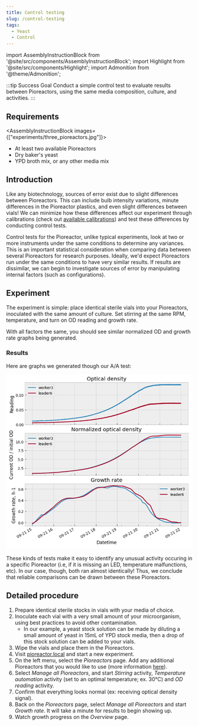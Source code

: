 ```yaml
---
title: Control testing
slug: /control-testing
tags: 
  - Yeast
  - Control
---
```


import AssemblyInstructionBlock from '@site/src/components/AssemblyInstructionBlock';
import Highlight from '@site/src/components/Highlight';
import Admonition from '@theme/Admonition';

:::tip Success Goal 
Conduct a simple control test to evaluate results between Pioreactors, using the same media composition, culture, and activities. 
:::

## Requirements

<AssemblyInstructionBlock images={["experiments/three_pioreactors.jpg"]}>

*   At least two available Pioreactors
*   Dry baker's yeast
*   YPD broth mix, or any other media mix

</AssemblyInstructionBlock>

## Introduction

Like any biotechnology, sources of error exist due to slight differences between Pioreactors. This can include bulb intensity variations, minute differences in the Pioreactor plastics, and even slight differences between vials! We can minimize how these differences affect our experiment through calibrations (check out [available calibrations](/user-guide/calibrate-od600)) and test these differences by conducting control tests.

Control tests for the Pioreactor, unlike typical experiments, look at two or more instruments under the same conditions to determine any variances. This is an important statistical consideration when comparing data between several Pioreactors for research purposes. Ideally, we'd expect Pioreactors run under the same conditions to have very similar results. If results are dissimilar, we can begin to investigate sources of error by manipulating internal factors (such as configurations).

## Experiment

The experiment is simple: place identical sterile vials into your Pioreactors, inoculated with the same amount of culture. Set stirring at the same RPM, temperature, and turn on OD reading and growth rate. 

With all factors the same, you should see similar normalized OD and growth rate graphs being generated. 

### Results 

Here are graphs we generated though our A/A test: 

![](/img/experiments/aa-test-results.png)

These kinds of tests make it easy to identify any unusual activity occuring in a specific Pioreactor (i.e, if it is missing an LED, temperature malfunctions, etc). In our case, though, both ran almost identically! Thus, we conclude that reliable comparisons can be drawn between these Pioreactors. 

## Detailed procedure

1. Prepare identical sterile stocks in vials with your media of choice.
2. Inoculate each vial with a very small amount of your microorganism, using best practices to avoid other contamination.
	* In our example, a yeast stock solution can be made by diluting a small amount of yeast in 15mL of YPD stock media, then a drop of this stock solution can be added to your vials.
3. Wipe the vials and place them in the Pioreactors. 
4. Visit [pioreactor.local](http://pioreactor.local) and start a new experiment.
5. On the left menu, select the _Pioreactors_ page. Add any additional Pioreactors that you would like to use (more information [here](/user-guide/create-cluster)).
6. Select _Manage all Pioreactors_, and start _Stirring_ activity, _Temperature automation_ activity (set to an optimal temperature; ex. 30°C) and _OD reading_ activity.
7. Confirm that everything looks normal (ex: receiving optical density signal).
8.	Back on the _Pioreactors_ page, select _Manage all Pioreactors_ and start _Growth rate_. It will take a minute for results to begin showing up. 
9. Watch growth progress on the _Overview_ page.

